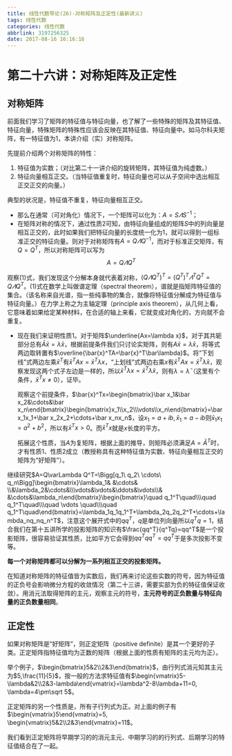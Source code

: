 ```yaml
---
title: 线性代数导论(26)-对称矩阵及正定性(最新讲义)
tags: 线性代数
categories: 线性代数
abbrlink: 3197256325
date: 2017-08-16 16:16:16
---
```


<!-- toc -->
<!-- more -->
# 第二十六讲：对称矩阵及正定性

## 对称矩阵

前面我们学习了矩阵的特征值与特征向量，也了解了一些特殊的矩阵及其特征值、特征向量，特殊矩阵的特殊性应该会反映在其特征值、特征向量中。如马尔科夫矩阵，有一特征值为$1$，本讲介绍（实）对称矩阵。

先提前介绍两个对称矩阵的特性：

1. 特征值为实数；（对比第二十一讲介绍的旋转矩阵，其特征值为纯虚数。）
2. 特征向量相互正交。（当特征值重复时，特征向量也可以从子空间中选出相互正交正交的向量。）

典型的状况是，特征值不重复，特征向量相互正交。

* 那么在通常（可对角化）情况下，一个矩阵可以化为：$A=S\varLambda S^{-1}$；
* 在矩阵对称的情况下，通过性质2可知，由特征向量组成的矩阵$S$中的列向量是相互正交的，此时如果我们把特征向量的长度统一化为$1$，就可以得到一组标准正交的特征向量。则对于对称矩阵有$A=Q\varLambda Q^{-1}$，而对于标准正交矩阵，有$Q=Q^T$，所以对称矩阵可以写为$$A=Q\varLambda Q^T\tag{1}$$

观察$(1)$式，我们发现这个分解本身就代表着对称，$\left(Q\varLambda Q^T\right)^T=\left(Q^T\right)^T\varLambda^TQ^T=Q\varLambda Q^T$。$(1)$式在数学上叫做谱定理（spectral theorem），谱就是指矩阵特征值的集合。（该名称来自光谱，指一些纯事物的集合，就像将特征值分解成为特征值与特征向量。）在力学上称之为主轴定理（principle axis theorem），从几何上看，它意味着如果给定某种材料，在合适的轴上来看，它就变成对角化的，方向就不会重复。

* 现在我们来证明性质1。对于矩阵$\underline{Ax=\lambda x}$，对于其共轭部分总有$\bar A\bar x=\bar\lambda \bar x$，根据前提条件我们只讨论实矩阵，则有$A\bar x=\bar\lambda \bar x$，将等式两边取转置有$\overline{\bar{x}^TA=\bar{x}^T\bar\lambda}$。将“下划线”式两边左乘$\bar{x}^T$有$\bar{x}^TAx=\bar{x}^T\lambda x$，“上划线”式两边右乘$x$有$\bar{x}^TAx=\bar{x}^T\bar\lambda x$，观察发现这两个式子左边是一样的，所以$\bar{x}^T\lambda x=\bar{x}^T\bar\lambda x$，则有$\lambda=\bar{\lambda}$（这里有个条件，$\bar{x}^Tx\neq 0$），证毕。

    观察这个前提条件，$\bar{x}^Tx=\begin{bmatrix}\bar x_1&\bar x_2&\cdots&\bar x_n\end{bmatrix}\begin{bmatrix}x_1\\x_2\\\vdots\\x_n\end{bmatrix}=\bar x_1x_1+\bar x_2x_2+\cdots+\bar x_nx_n$，设$x_1=a+ib, \bar x_1=a-ib$则$\bar x_1x_1=a^2+b^2$，所以有$\bar{x}^Tx>0$。而$\bar{x}^Tx$就是$x$长度的平方。

    拓展这个性质，当$A$为复矩阵，根据上面的推导，则矩阵必须满足$A=\bar{A}^T$时，才有性质1、性质2成立（教授称具有这种特征值为实数、特征向量相互正交的矩阵为“好矩阵”）。

继续研究$A=Q\varLambda Q^T=\Bigg[q_1\ q_2\ \cdots\ q_n\Bigg]\begin{bmatrix}\lambda_1& &\cdots& \\&\lambda_2&\cdots&\\\vdots&\vdots&\ddots&\vdots\\& &\cdots&\lambda_n\end{bmatrix}\begin{bmatrix}\quad q_1^T\quad\\\quad q_1^T\quad\\\quad \vdots \quad\\\quad q_1^T\quad\end{bmatrix}=\lambda_1q_1q_1^T+\lambda_2q_2q_2^T+\cdots+\lambda_nq_nq_n^T$，注意这个展开式中的$qq^T$，$q$是单位列向量所以$q^Tq=1$，结合我们在第十五讲所学的投影矩阵的知识有$\frac{qq^T}{q^Tq}=qq^T$是一个投影矩阵，很容易验证其性质，比如平方它会得到$qq^Tqq^T=qq^T$于是多次投影不变等。

**每一个对称矩阵都可以分解为一系列相互正交的投影矩阵。**

在知道对称矩阵的特征值皆为实数后，我们再来讨论这些实数的符号，因为特征值的正负号会影响微分方程的收敛情况（第二十三讲，需要实部为负的特征值保证收敛）。用消元法取得矩阵的主元，观察主元的符号，**主元符号的正负数量与特征向量的正负数量相同**。

## 正定性

如果对称矩阵是“好矩阵”，则正定矩阵（positive definite）是其一个更好的子类。正定矩阵指特征值均为正数的矩阵（根据上面的性质有矩阵的主元均为正）。

举个例子，$\begin{bmatrix}5&2\\2&3\end{bmatrix}$，由行列式消元知其主元为$5,\frac{11}{5}$，按一般的方法求特征值有$\begin{vmatrix}5-\lambda&2\\2&3-lambda\end{vmatrix}=\lambda^2-8\lambda+11=0, \lambda=4\pm\sqrt 5$。

正定矩阵的另一个性质是，所有子行列式为正。对上面的例子有$\begin{vmatrix}5\end{vmatrix}=5, \begin{vmatrix}5&2\\2&3\end{vmatrix}=11$。

我们看到正定矩阵将早期学习的的消元主元、中期学习的的行列式、后期学习的特征值结合在了一起。
